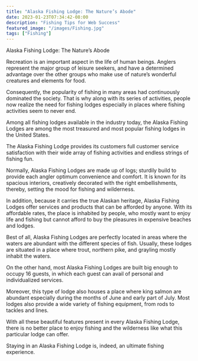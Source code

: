 ```yaml
---
title: "Alaska Fishing Lodge: The Nature’s Abode"
date: 2023-01-23T07:34:42-08:00
description: "Fishing Tips for Web Success"
featured_image: "/images/Fishing.jpg"
tags: ["Fishing"]
---
```


Alaska Fishing Lodge: The Nature’s Abode

Recreation is an important aspect in the life of human beings. Anglers represent the major group of leisure seekers, and have a determined advantage over the other groups who make use of nature’s wonderful creatures and elements for food.

Consequently, the popularity of fishing in many areas had continuously dominated the society.  That is why  along with its series of activities, people now realize the need for fishing lodges especially in places where fishing activities seem to never end. 

Among all fishing lodges available in the industry today, the Alaska Fishing Lodges are among the most treasured and most popular fishing lodges in the United States.

The Alaska Fishing Lodge provides its customers full customer service satisfaction with their wide array of fishing activities and endless strings of fishing fun.

Normally, Alaska Fishing Lodges are made up of logs; sturdily build to provide each angler optimum convenience and comfort. It is known for its spacious interiors, creatively decorated with the right embellishments, thereby, setting the mood for fishing and wilderness.

In addition, because it carries the true Alaskan heritage, Alaska Fishing Lodges offer services and products that can be afforded by anyone.  With its affordable rates, the place is inhabited by people, who mostly want to enjoy life and fishing but cannot afford to buy the pleasures in expensive beaches and lodges.

Best of all, Alaska Fishing Lodges are perfectly located in areas where the waters are abundant with the different species of fish. Usually, these lodges are situated in a place where trout, northern pike, and grayling mostly inhabit the waters.

On the other hand, most Alaska Fishing Lodges are built big enough to occupy 16 guests, in which each guest can avail of personal and individualized services.

Moreover, this type of lodge also houses a place where king salmon are abundant especially during the months of June and early part of July. Most lodges also provide a wide variety of fishing equipment, from rods to tackles and lines.

With all these beautiful features present in every Alaska Fishing Lodge, there is no better place to enjoy fishing and the wilderness like what this particular lodge can offer.

Staying in an Alaska Fishing Lodge is, indeed, an ultimate fishing experience.

